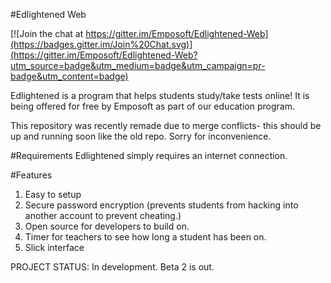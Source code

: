#Edlightened Web

[![Join the chat at https://gitter.im/Emposoft/Edlightened-Web](https://badges.gitter.im/Join%20Chat.svg)](https://gitter.im/Emposoft/Edlightened-Web?utm_source=badge&utm_medium=badge&utm_campaign=pr-badge&utm_content=badge)

Edlightened is a program that helps students study/take tests online! It is being offered for free by Emposoft as part of our education program. 

This repository was recently remade due to merge conflicts- this should be up and running soon like the old repo. Sorry for inconvenience. 

#Requirements
Edlightened simply requires an internet connection.

#Features
1. Easy to setup
2. Secure password encryption (prevents students from hacking into another account to prevent cheating.)
3. Open source for developers to build on.
4. Timer for teachers to see how long a student has been on. 
5. Slick interface


PROJECT STATUS: In development. Beta 2 is out. 
